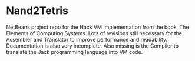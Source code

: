 # Nand2Tetris

NetBeans project repo for the Hack VM Implementation from the book, The Elements of Computing Systems. Lots of revisions still necessary for the Assembler and Translator
to improve performance and readability. Documentation is also very incomplete. Also missing is the Compiler to translate
the Jack programming language into VM code.
